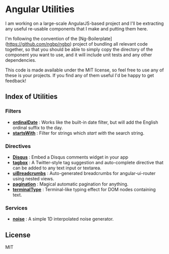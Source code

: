# Angular Utilities

I am working on a large-scale AngularJS-based project and I'll be extracting
any useful re-usable components that I make and putting them here.

I'm following the convention of the [Ng-Boilerplate] (https://github.com/ngbp/ngbp) project of bundling
all relevant code together, so that you should be able to simply copy the
directory of the component you want to use, and it will include unit tests
and any other dependencies.

This code is made available under the MIT license, so feel free to use any of these is your projects. If you find any of them useful I'd be happy to get feedback!

## Index of Utilities

### Filters


- [**ordinalDate**](https://github.com/michaelbromley/angularUtils/tree/master/src/filters/ordinalDate) : Works like the built-in date filter, but will add the English ordinal suffix to the day.
- [**startsWith**](https://github.com/michaelbromley/angularUtils/tree/master/src/filters/startsWith) : Filter for strings which *start with* the search string.

### Directives

- [**Disqus**](https://github.com/michaelbromley/angularUtils/tree/master/src/directives/disqus) : Embed a Disqus comments widget in your app
- [**tagbox**](https://github.com/michaelbromley/angularUtils/tree/master/src/directives/tagbox) : A Twitter-style tag suggestion and auto-complete directive that can be added to any text input or textarea.
- [**uiBreadcrumbs**](https://github.com/michaelbromley/angularUtils/tree/master/src/directives/uiBreadcrumbs) : Auto-generated breadcrumbs for angular-ui-router using nested views.
- [**pagination**](https://github.com/michaelbromley/angularUtils/tree/master/src/directives/pagination) : Magical automatic pagination for anything.
- [**terminalType**](https://github.com/michaelbromley/angularUtils/tree/master/src/directives/terminalType) : Terminal-like typing effect for DOM nodes containing text.

### Services

- [**noise**](https://github.com/michaelbromley/angularUtils/tree/master/src/services/noise) : A simple 1D interpolated noise generator.


## License

MIT